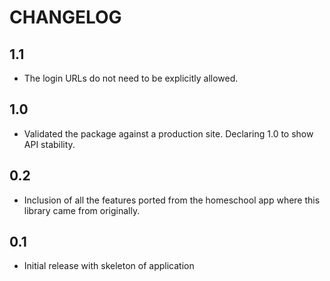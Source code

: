 # CHANGELOG

## 1.1

* The login URLs do not need to be explicitly allowed.

## 1.0

* Validated the package against a production site.
  Declaring 1.0 to show API stability.

## 0.2

* Inclusion of all the features ported from the homeschool app
  where this library came from originally.

## 0.1

* Initial release with skeleton of application
